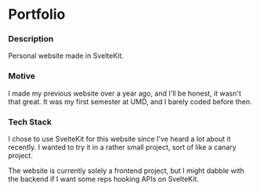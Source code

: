 # Portfolio

### Description

Personal website made in SvelteKit.

### Motive

I made my previous website over a year ago, and I'll be honest, it wasn't that great. It was my first semester at UMD, and I barely coded before then.

### Tech Stack

I chose to use SvelteKit for this website since I've heard a lot about it recently. I wanted to try it in a rather small project, sort of like a canary project.

The website is currently solely a frontend project, but I might dabble with the backend if I want some reps hooking APIs on SvelteKit.
